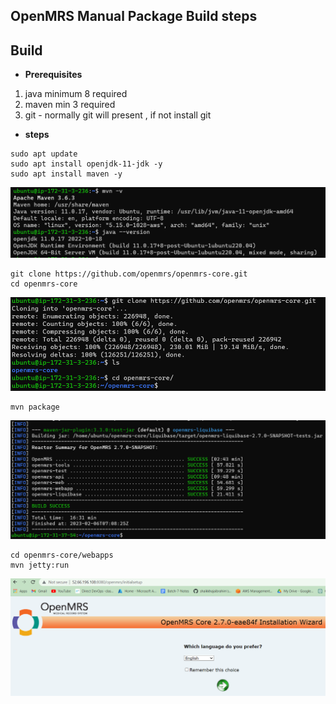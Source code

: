 OpenMRS Manual Package Build steps
----------------------------------
Build
-----
* **Prerequisites**
1. java minimum 8 required
2. maven min 3 required
3. git - normally git will present , if not install git

* **steps**
```
sudo apt update
sudo apt install openjdk-11-jdk -y
sudo apt install maven -y
```
![preview](manualsteps/images/openmrs1.png)

```
git clone https://github.com/openmrs/openmrs-core.git
cd openmrs-core
```
![preview](manualsteps/images/openmrs2.png)
```
mvn package
```
![preview](manualsteps/images/openmrs3.png)
```
cd openmrs-core/webapps
mvn jetty:run
```
![preview](manualsteps/images/openmrs4.png)